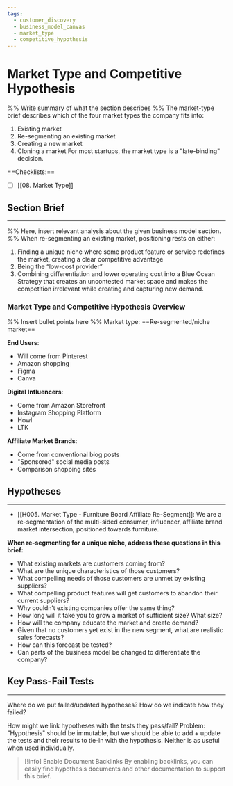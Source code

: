 ```yaml
---
tags:
  - customer_discovery
  - business_model_canvas
  - market_type
  - competitive_hypothesis
---
```

# Market Type and Competitive Hypothesis
%% Write summary of what the section describes   %%
The market-type brief describes which of the four market types the company fits into:
1) Existing market
2) Re-segmenting an existing market
3) Creating a new market
4) Cloning a market
For most startups, the market type is a "late-binding" decision.

==Checklists:==
- [ ] [[08. Market Type]]
## Section Brief
---
%% Here, insert relevant analysis about the given business model section.  %%
When re-segmenting an existing market, positioning rests on either:
1. Finding a unique niche where some product feature or service redefines the market, creating a clear competitive advantage
2. Being the “low-cost provider”
3. Combining differentiation and lower operating cost into a Blue Ocean Strategy that creates an uncontested market space and makes the competition irrelevant while creating and capturing new demand.
### Market Type and Competitive Hypothesis Overview
%% Insert bullet points here %%
Market type: ==Re-segmented/niche market==

**End Users**:
- Will come from Pinterest
- Amazon shopping
- Figma
- Canva

**Digital Influencers**:
- Come from Amazon Storefront
- Instagram Shopping Platform
- Howl
- LTK

**Affiliate Market Brands**:
- Come from conventional blog posts
- "Sponsored" social media posts
- Comparison shopping sites

## Hypotheses
---
- [[H005. Market Type - Furniture Board Affiliate Re-Segment]]: We are a re-segmentation of the multi-sided consumer, influencer, affiliate brand market intersection, positioned towards furniture.

**When re-segmenting for a unique niche, address these questions in this brief:**
- What existing markets are customers coming from?
- What are the unique characteristics of those customers?
- What compelling needs of those customers are unmet by existing suppliers?
- What compelling product features will get customers to abandon their current suppliers?
- Why couldn’t existing companies offer the same thing?
- How long will it take you to grow a market of sufficient size? What size?
- How will the company educate the market and create demand?
- Given that no customers yet exist in the new segment, what are realistic sales forecasts?
- How can this forecast be tested?
- Can parts of the business model be changed to differentiate the company?
## Key Pass-Fail Tests
---


Where do we put failed/updated hypotheses?
How do we indicate how they failed?

How might we link hypotheses with the tests they pass/fail?
Problem: "Hypothesis" should be immutable, but we should be able to add + update the tests and their results to tie-in with the hypothesis. Neither is as useful when used individually. 



> [!info] Enable Document Backlinks
> By enabling backlinks, you can easily find hypothesis documents and other documentation to support this brief. 

